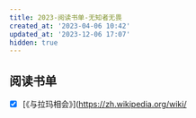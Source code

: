 ```yaml
---
title: 2023-阅读书单-无知者无畏
created_at: '2023-04-06 10:42'
updated_at: '2023-12-06 17:07'
hidden: true
---
```



## 阅读书单

- [x] [《与拉玛相会》](https://zh.wikipedia.org/wiki/